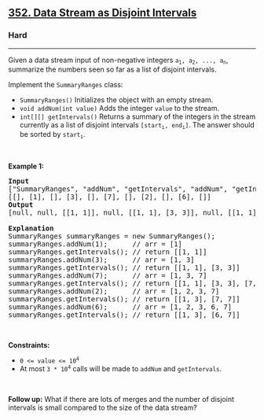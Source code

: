 <h2><a href="https://leetcode.com/problems/data-stream-as-disjoint-intervals/">352. Data Stream as Disjoint Intervals</a></h2><h3>Hard</h3><hr><div style="user-select: auto;"><p style="user-select: auto;">Given a data stream input of non-negative integers <code style="user-select: auto;">a<sub style="user-select: auto;">1</sub>, a<sub style="user-select: auto;">2</sub>, ..., a<sub style="user-select: auto;">n</sub></code>, summarize the numbers seen so far as a list of disjoint intervals.</p>

<p style="user-select: auto;">Implement the <code style="user-select: auto;">SummaryRanges</code> class:</p>

<ul style="user-select: auto;">
	<li style="user-select: auto;"><code style="user-select: auto;">SummaryRanges()</code> Initializes the object with an empty stream.</li>
	<li style="user-select: auto;"><code style="user-select: auto;">void addNum(int value)</code> Adds the integer <code style="user-select: auto;">value</code> to the stream.</li>
	<li style="user-select: auto;"><code style="user-select: auto;">int[][] getIntervals()</code> Returns a summary of the integers in the stream currently as a list of disjoint intervals <code style="user-select: auto;">[start<sub style="user-select: auto;">i</sub>, end<sub style="user-select: auto;">i</sub>]</code>. The answer should be sorted by <code style="user-select: auto;">start<sub style="user-select: auto;">i</sub></code>.</li>
</ul>

<p style="user-select: auto;">&nbsp;</p>
<p style="user-select: auto;"><strong class="example" style="user-select: auto;">Example 1:</strong></p>

<pre style="user-select: auto;"><strong style="user-select: auto;">Input</strong>
["SummaryRanges", "addNum", "getIntervals", "addNum", "getIntervals", "addNum", "getIntervals", "addNum", "getIntervals", "addNum", "getIntervals"]
[[], [1], [], [3], [], [7], [], [2], [], [6], []]
<strong style="user-select: auto;">Output</strong>
[null, null, [[1, 1]], null, [[1, 1], [3, 3]], null, [[1, 1], [3, 3], [7, 7]], null, [[1, 3], [7, 7]], null, [[1, 3], [6, 7]]]

<strong style="user-select: auto;">Explanation</strong>
SummaryRanges summaryRanges = new SummaryRanges();
summaryRanges.addNum(1);      // arr = [1]
summaryRanges.getIntervals(); // return [[1, 1]]
summaryRanges.addNum(3);      // arr = [1, 3]
summaryRanges.getIntervals(); // return [[1, 1], [3, 3]]
summaryRanges.addNum(7);      // arr = [1, 3, 7]
summaryRanges.getIntervals(); // return [[1, 1], [3, 3], [7, 7]]
summaryRanges.addNum(2);      // arr = [1, 2, 3, 7]
summaryRanges.getIntervals(); // return [[1, 3], [7, 7]]
summaryRanges.addNum(6);      // arr = [1, 2, 3, 6, 7]
summaryRanges.getIntervals(); // return [[1, 3], [6, 7]]
</pre>

<p style="user-select: auto;">&nbsp;</p>
<p style="user-select: auto;"><strong style="user-select: auto;">Constraints:</strong></p>

<ul style="user-select: auto;">
	<li style="user-select: auto;"><code style="user-select: auto;">0 &lt;= value &lt;= 10<sup style="user-select: auto;">4</sup></code></li>
	<li style="user-select: auto;">At most <code style="user-select: auto;">3 * 10<sup style="user-select: auto;">4</sup></code> calls will be made to <code style="user-select: auto;">addNum</code> and <code style="user-select: auto;">getIntervals</code>.</li>
</ul>

<p style="user-select: auto;">&nbsp;</p>
<p style="user-select: auto;"><strong style="user-select: auto;">Follow up:</strong> What if there are lots of merges and the number of disjoint intervals is small compared to the size of the data stream?</p>
</div>
